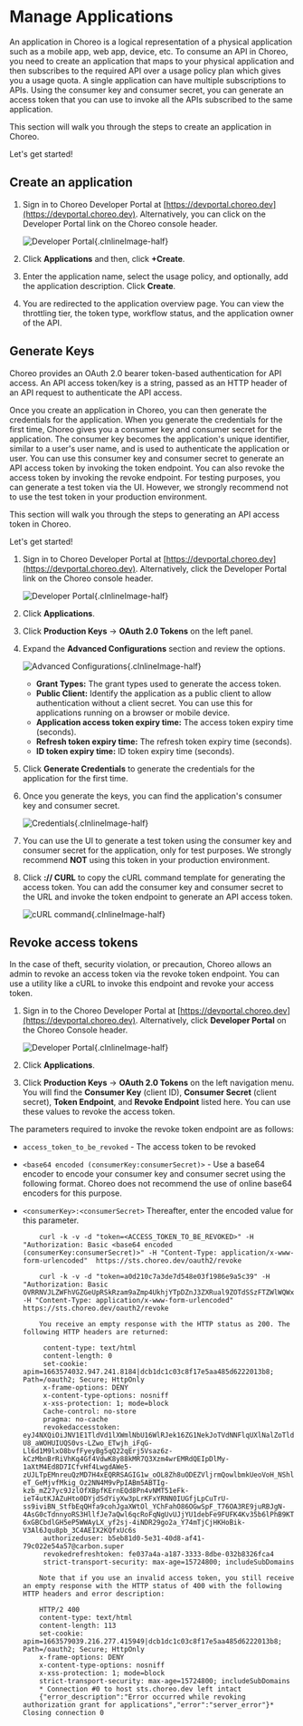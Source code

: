 # Manage Applications

An application in Choreo is a logical representation of a physical application such as a mobile app, web app, device, etc. To consume an API in Choreo, you need to create an application that maps to your physical application and then subscribes to the required API over a usage policy plan which gives you a usage quota. A single application can have multiple subscriptions to APIs. Using the consumer key and consumer secret, you can generate an access token that you can use to invoke all the APIs subscribed to the same application.

This section will walk you through the steps to create an application in Choreo.

Let's get started!

## Create an application

1. Sign in to Choreo Developer Portal at [https://devportal.choreo.dev](https://devportal.choreo.dev). Alternatively, you can click on the Developer Portal link on the Choreo console header. 

    ![Developer Portal](../assets/img/developer-portal/manage-applications/developer-portal.png){.cInlineImage-half}
    
2. Click **Applications** and then, click **+Create**.
3. Enter the application name, select the usage policy, and optionally, add the application description. Click **Create**.
4. You are redirected to the application overview page. You can view the throttling tier, the token type, workflow status, and the application owner of the API. 

## Generate Keys

Choreo provides an OAuth 2.0 bearer token-based authentication for API access. An API access token/key is a string, passed as an HTTP header of an API request to authenticate the API access. 

Once you create an application in Choreo, you can then generate the credentials for the application. When you generate the credentials for the first time, Choreo gives you a consumer key and consumer secret for the application. The consumer key becomes the application's unique identifier, similar to a user's user name, and is used to authenticate the application or user. You can use this consumer key and consumer secret to generate an API access token by invoking the token endpoint. You can also revoke the access token by invoking the revoke endpoint. For testing purposes, you can generate a test token via the UI. However, we strongly recommend not to use the test token in your production environment.

This section will walk you through the steps to generating an API access token in Choreo. 

Let's get started!

1. Sign in to Choreo Developer Portal at [https://devportal.choreo.dev](https://devportal.choreo.dev). Alternatively, click the Developer Portal link on the Choreo console header. 

    ![Developer Portal](../assets/img/developer-portal/manage-applications/developer-portal.png){.cInlineImage-half}

2. Click **Applications**.
3. Click **Production Keys** -> **OAuth 2.0 Tokens** on the left panel.
4. Expand the **Advanced Configurations** section and review the options. 

    ![Advanced Configurations](../assets/img/developer-portal/manage-applications/advanced-configurations.png){.cInlineImage-half}

   - **Grant Types:** The grant types used to generate the access token.
   - **Public Client:** Identify the application as a public client to allow authentication without a client secret. You can use this for applications running on a browser or mobile device. 
   - **Application access token expiry time:** The access token expiry time (seconds).
   - **Refresh token expiry time:** The refresh token expiry time (seconds).
   - **ID token expiry time:** ID token expiry time (seconds).

5. Click **Generate Credentials** to generate the credentials for the application for the first time. 
6. Once you generate the keys, you can find the application's consumer key and consumer secret. 

    ![Credentials](../assets/img/developer-portal/manage-applications/credentials.png){.cInlineImage-half}

7. You can use the UI to generate a test token using the consumer key and consumer secret for the application, only for test purposes. We strongly recommend **NOT** using this token in your production environment. 
8. Click **:// CURL** to copy the cURL command template for generating the access token. You can add the consumer key and consumer secret to the URL and invoke the token endpoint to generate an API access token.

    ![cURL command](../assets/img/developer-portal/manage-applications/curl-command.png){.cInlineImage-half}


## Revoke access tokens

In the case of theft, security violation, or precaution, Choreo allows an admin to revoke an access token via the revoke token endpoint. You can use a utility like a cURL to invoke this endpoint and revoke your access token.  

1. Sign in to the Choreo Developer Portal at [https://devportal.choreo.dev](https://devportal.choreo.dev). Alternatively, click **Developer Portal** on the Choreo Console header. 

    ![Developer Portal](../assets/img/developer-portal/manage-applications/developer-portal.png){.cInlineImage-half}

2. Click **Applications**.
3. Click **Production Keys** -> **OAuth 2.0 Tokens** on the left navigation menu.
    You will find the **Consumer Key** (client ID), **Consumer Secret** (client secret), **Token Endpoint**, and **Revoke Endpoint** listed here. You can use these values to revoke the access token. 

The parameters required to invoke the revoke token endpoint are as follows:

-   `access_token_to_be_revoked` - The access token to be revoked

-   `<base64 encoded (consumerKey:consumerSecret)>` - Use a base64 encoder to encode your consumer key and consumer secret using the following format. Choreo does not recommend the use of online base64 encoders for this purpose.

- `<consumerKey>:<consumerSecret>` Thereafter, enter the encoded value for this parameter.

    ``` tab="Format"
        curl -k -v -d "token=<ACCESS_TOKEN_TO_BE_REVOKED>" -H "Authorization: Basic <base64 encoded (consumerKey:consumerSecret)>" -H "Content-Type: application/x-www-form-urlencoded"  https://sts.choreo.dev/oauth2/revoke
    ```
    
    ``` tab="Examples"
        curl -k -v -d "token=a0d210c7a3de7d548e03f1986e9a5c39" -H "Authorization: Basic OVRRNVJLZWFhVGZGeUpRSkRzam9aZmp4UkhjYTpDZnJ3ZXRual9ZOTdSSzFTZWlWQWx1aXdVVmth" -H "Content-Type: application/x-www-form-urlencoded" https://sts.choreo.dev/oauth2/revoke
    ```
    
    ``` tab="Response"
        You receive an empty response with the HTTP status as 200. The following HTTP headers are returned:

         content-type: text/html
         content-length: 0
         set-cookie: apim=1663574032.947.241.8184|dcb1dc1c03c8f17e5aa485d6222013b8; Path=/oauth2; Secure; HttpOnly
         x-frame-options: DENY
         x-content-type-options: nosniff
         x-xss-protection: 1; mode=block
         Cache-control: no-store
         pragma: no-cache
         revokedaccesstoken: eyJ4NXQiOiJNV1E1TldVd1lXWmlNbU16WlRJek16ZG1NekJoTVdNNFlqUXlNalZoTldNNE5qaGtNR1JtTnpGbE1HSTNaRGxtWW1Rek5tRXlNemhoWWpCaU5tWmhZdyIsImtpZCI6Ik1XUTVOV1V3WVdaaU1tTXpaVEl6TXpkbU16QmhNV000WWpReU1qVmhOV000Tmpoa01HUm1OekZsTUdJM1pEbG1ZbVF6Tm1FeU16aGhZakJpTm1aaFl3X1JTMjU2IiwiYWxnIjoiUlMyNTYifQ.eyJzdWIiOiJiNWViODFkMC01ZTMxLTQwZDgtYWY0MS03OWMwMjJlNTRhNTciLCJhdXQiOiJBUFBMSUNBVElPTiIsImF1ZCI6Im80VFhsS0J6MGFlSTRCdHdjY2NFeG51cjRDVWEiLCJuYmYiOjE2NjM1NzM4NDksImF6cCI6Im80VFhsS0J6MGFlSTRCdHdjY2NFeG51cjRDVWEiLCJzY29wZSI6ImRlZmF1bHQiLCJvcmdhbml6YXRpb24iOnsidXVpZCI6ImVjMGQxOTk4LWU0ZDUtNDY0ZS1hYzg4LTk4ODgzOTU2MGQ1ZCJ9LCJpc3MiOiJodHRwczpcL1wvc3RzLmNob3Jlby5kZXY6NDQzXC9vYXV0aDJcL3Rva2VuIiwiZXhwIjoxNjYzNTc3NDQ5LCJpYXQiOjE2NjM1NzM4NDksImp0aSI6ImQ3NDgzNDVlLWFjZmQtNDY4OS04YWUxLTY1NzljOTM4NTA0NCJ9.X0YaQGqjAmz_7h7F1S6s2Esxbn2doViQpsCj-U8_aWOHUIUQS0vs-LZwo_ETwjh_iFqG-Ll6d1M9lxO8bvfFyeyBg5qQ22qErj5Vsaz6z-kCzMbnBrRiVhKq4Gf4VdwK8y88kMR7Q3Xzm4wrEMRdQEIpDlMy-1aXtM4Ed8D7ICfvHf4LwgdAWe5-zUJLTpEMnreuQzMD7H4xEQRRSAGIG1w_oOL8Zh8uODEZVljrmQowlbmkUeoVoH_NShlo60OW-eT_GeMjvfMkig_Oz2NN4M9vPpIABm5ABTIg-kzb_mZ27yc9JzlOfXBpfKErnEQd8Pn4vNMT51eFk-ieT4utKJAZuHto0DYjdSdYiyXw3pLrKFxYRNN0IUGfjLpCuTrU-ss9iviBN_StfbEqQHfa9cohJgaXWtOl_YChFahO86OGwSpF_T76OA3RE9juRBJgN-4AsG0cTdnnyoRS3HllfJe7aQwl6qcRoFqNgUvUJjYU1debFe9FUFK4Kv35b6lPhB9KTrPBUvxfGMNdIRGc6AkrIP5Iet6VtfOb8weQWLjpoSFJ7rC4KCd_c2TXpZPVM5Zb4kRs2IHsZBXrosEUJ9a-6xGBCbdlGH5eP5WWAyLX_yf2sj-4iNDR29go2a_Y74mTjCjHKHoBik-V3Al6Jqu8pb_3C4AEIX2KQfxUc6s
         authorizeduser: b5eb81d0-5e31-40d8-af41-79c022e54a57@carbon.super
         revokedrefreshtoken: fe037a4a-a187-3333-8dbe-032b8326fca4
         strict-transport-security: max-age=15724800; includeSubDomains
    
        Note that if you use an invalid access token, you still receive an empty response with the HTTP status of 400 with the following HTTP headers and error description:
        
        HTTP/2 400 
        content-type: text/html
        content-length: 113
        set-cookie: apim=1663579039.216.277.415949|dcb1dc1c03c8f17e5aa485d6222013b8; Path=/oauth2; Secure; HttpOnly
        x-frame-options: DENY
        x-content-type-options: nosniff
        x-xss-protection: 1; mode=block
        strict-transport-security: max-age=15724800; includeSubDomains
        * Connection #0 to host sts.choreo.dev left intact
        {"error_description":"Error occurred while revoking authorization grant for applications","error":"server_error"}* Closing connection 0
    ```

